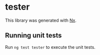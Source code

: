 # tester

This library was generated with [Nx](https://nx.dev).

## Running unit tests

Run `ng test tester` to execute the unit tests.
